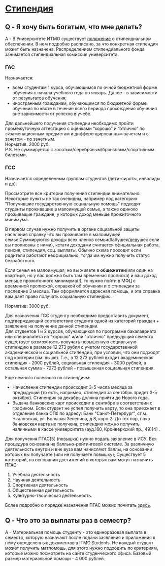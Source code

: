 # [Стипендия](https://student.itmo.ru/ru/scholarship/)

## Q - Я хочу быть богатым, что мне делать?  
A - В Университете ИТМО существует [положение](https://itmo.ru/sveden/grants/) о стипендиальном обеспечении. В нем подробно расписано, за что конкретная стипендия может быть назначена.
Распределением стипендиального фонда занимается стипендиальная комиссия университета.

### ГАС

Назначается:
- всем студентам 1 курса, обучающимся по очной бюджетной форме обучения с начала учебного года по январь. Далее - в зависимости от результатов обучения;
- иностранным гражданам, обучающимся по бюджетной форме обучения по квоте в течение всего периода прохождения обучения вне зависимости от успехов в учебе.
    
Для дальнейшего получения стипендии необходимо пройти промежуточную аттестацию с оценками “хорошо” и “отлично” по экзаменационным предметам и дифференцированным зачетам и с зачетом - по зачетным.    
Норматив: 2000 руб.  
P.S. Не суммируется с золотым/серебряным/бронзовым/спортивным билетами.

### ГСС
Назначается определенным группам студентов (дети-сироты, инвалиды и др).

Просмотрите все критерии получения стипендии внимательно. Некоторые пункты не так очевидны, например под категорию "Получившие государственную социальную помощь" подходят студенты проживащие в малоимущей семье, а также одиноко проживащие граждане, у которых доход меньше прожиточного минимума.

В первом случае нужно получить в органе социальной защиты населения справку что вы проживаете в малоимущей семье.Суммируются доходы всех членов семьи(бабушек/дедушек если вы прописаны с ними), кстати доходами считается официальная работа, пенсия, стипендия, соц. выплаты. Обычно схема проходит если родители работают неофициально, тогда им нужно получить статус безработного.

Если семья не малоимущая, но вы живете в **общежитии**(или один на квартире, но у вас должна быть там временная прописка) и ваш доход меньше прожиточного минимума(!), то нужно пойти в МФЦ с временной пропиской, справкой об обучении и о стипендии за последние 3 месяца. Там оформляется адресная помощь, и эта справка вам дает право получать социальную стипендию.
<!-- Более подробную информацию с полным описание категорий стоит смотреть в ФЗ[2]  (статья 36, пункт 5). -->

Норматив: 3000 руб.

Для назначения ГСС студенту необходимо предоставить документ, подтверждающий соответствие студента одной из категорий граждан + заявление на получение данной стипендии.  
Для студентов 1 и 2 курсов, обучающихся по программе бакалавриата или специалитета на "хорошо" и/или "отлично" предыдущий семестр существует возможность получать повышенную социальную стипендию в размере 12 273 рубля с учетом государственной академической и социальной стипендий, при условии, что они подходят под критерии (см. выше). Т.е., в 12 273 рублей входит академическая стипендия - 2000 рублей, социальная стипендия - 3000 рублей, а остальная сумма - 7273 рублей - повышенная социальная стипендия.


<!-- Приоритет назначения социальной стипендии различным категориям студентов определяется комиссией по социальным выплатам исходя из степени социальной незащищенности[3]. -->

Еще немного полезного по стипендиям:
- Начисление стипендии происходит 3-5 числа месяца за предыдущий (то есть, например, стипендия за сентябрь придет 3-5 октября). Стипендия за декабрь должна прийти до Нового года.
- Выдача банковских карт происходит в сентябре в соответствии с графиком. Если студент не успел получить карту, то она приезжает в отделение банка СПб по адресу: Банк "Санкт-Петербург", ст.м. Чкаловская, ул. Большая Зеленина, д.8, корп.2. До тех пор, пока банковская карта не получена, стипендию можно получить наличными в кассе университета (ауд.160, Кронверкский пр., 49)[4] .

Для получения ПГАС[5]  (повышка) нужно подать заявление в ИСУ. Вся процедура  основана на балльно-рейтинговой системе. За различную деятельность внутри и вне вуза вам начисляют баллы, на основании которых вы получаете (или не получаете повышку); Существует 5 категорий, на основании достижений в которых вам могут назначить ПГАС:
1. Учебная деятельность
2. Научная деятельность
3. Спортивная деятельность
4. Общественная деятельность
5. Культурно-творческая деятельность.

Более подробно о порядке назначения ПГАС можно почитать [здесь](https://student.itmo.ru/ru/scholarship_up/).

## Q - Что это за выплаты раз в семестр?  
А - Материальная помощь студенту - это единоразовая выплата в семестр, которую назначают после подачи заявления и приложения к нему определенных документов в ITMO.Students. Не каждый студент может получить матпомощь, для этого нужно подходить по критериям, которые можно посмотреть на сайте студенческого офиса. Базовый размер материальной помощи - 4 000 рублей.